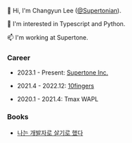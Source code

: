 👋 Hi, I'm Changyun Lee ([@Supertonian](https://github.com/Supertonian)).

👀 I'm interested in Typescript and Python.

📫 I'm working at Supertone.

### Career

- 2023.1 - Present: [Supertone Inc.](https://github.com/supertone-inc)

- 2021.4 - 2022.12: [10fingers](https://github.com/datepop)

- 2020.1 - 2021.4: Tmax WAPL

### Books

 - [나는 개발자로 살기로 했다](https://product.kyobobook.co.kr/detail/S000211973535)
